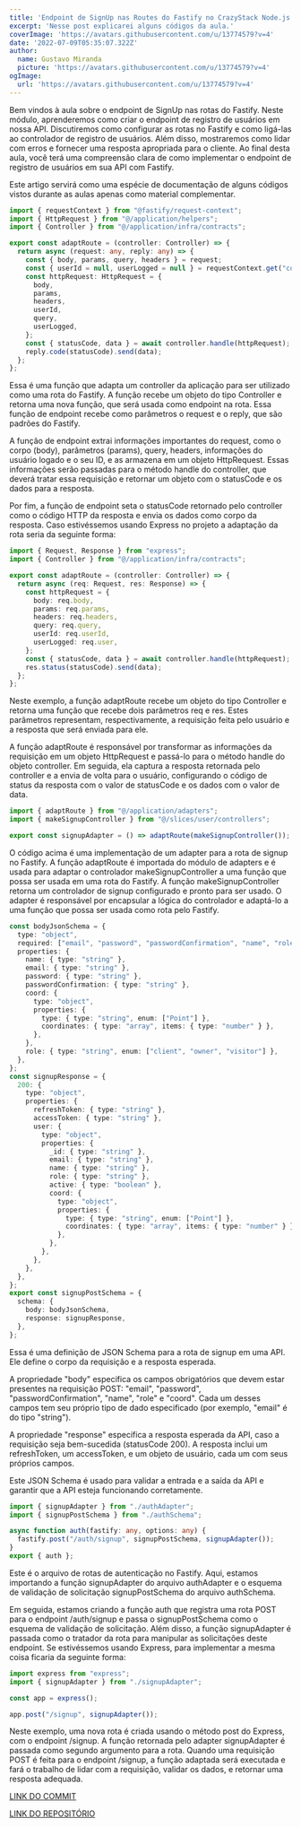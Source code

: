 ```yaml
---
title: 'Endpoint de SignUp nas Routes do Fastify no CrazyStack Node.js'
excerpt: 'Nesse post explicarei alguns códigos da aula.'
coverImage: 'https://avatars.githubusercontent.com/u/13774579?v=4'
date: '2022-07-09T05:35:07.322Z'
author:
  name: Gustavo Miranda
  picture: 'https://avatars.githubusercontent.com/u/13774579?v=4'
ogImage:
  url: 'https://avatars.githubusercontent.com/u/13774579?v=4'
---
```

Bem vindos à aula sobre o endpoint de SignUp nas rotas do Fastify. Neste módulo, aprenderemos como criar o endpoint de registro de usuários em nossa API. Discutiremos como configurar as rotas no Fastify e como ligá-las ao controlador de registro de usuários. Além disso, mostraremos como lidar com erros e fornecer uma resposta apropriada para o cliente. Ao final desta aula, você terá uma compreensão clara de como implementar o endpoint de registro de usuários em sua API com Fastify.

Este artigo servirá como uma espécie de documentação de alguns códigos vistos durante as aulas apenas como material complementar.

```typescript
import { requestContext } from "@fastify/request-context";
import { HttpRequest } from "@/application/helpers";
import { Controller } from "@/application/infra/contracts";

export const adaptRoute = (controller: Controller) => {
  return async (request: any, reply: any) => {
    const { body, params, query, headers } = request;
    const { userId = null, userLogged = null } = requestContext.get("context") || {};
    const httpRequest: HttpRequest = {
      body,
      params,
      headers,
      userId,
      query,
      userLogged,
    };
    const { statusCode, data } = await controller.handle(httpRequest);
    reply.code(statusCode).send(data);
  };
};
``` 
Essa é uma função que adapta um controller da aplicação para ser utilizado como uma rota do Fastify. A função recebe um objeto do tipo Controller e retorna uma nova função, que será usada como endpoint na rota. Essa função de endpoint recebe como parâmetros o request e o reply, que são padrões do Fastify.

A função de endpoint extrai informações importantes do request, como o corpo (body), parâmetros (params), query, headers, informações do usuário logado e o seu ID, e as armazena em um objeto HttpRequest. Essas informações serão passadas para o método handle do controller, que deverá tratar essa requisição e retornar um objeto com o statusCode e os dados para a resposta.

Por fim, a função de endpoint seta o statusCode retornado pelo controller como o código HTTP da resposta e envia os dados como corpo da resposta.
Caso estivéssemos usando Express no projeto a adaptação da rota seria da seguinte forma:
```typescript
import { Request, Response } from "express";
import { Controller } from "@/application/infra/contracts";

export const adaptRoute = (controller: Controller) => {
  return async (req: Request, res: Response) => {
    const httpRequest = {
      body: req.body,
      params: req.params,
      headers: req.headers,
      query: req.query,
      userId: req.userId,
      userLogged: req.user,
    };
    const { statusCode, data } = await controller.handle(httpRequest);
    res.status(statusCode).send(data);
  };
};
``` 
Neste exemplo, a função adaptRoute recebe um objeto do tipo Controller e retorna uma função que recebe dois parâmetros req e res. Estes parâmetros representam, respectivamente, a requisição feita pelo usuário e a resposta que será enviada para ele.

A função adaptRoute é responsável por transformar as informações da requisição em um objeto HttpRequest e passá-lo para o método handle do objeto controller. Em seguida, ela captura a resposta retornada pelo controller e a envia de volta para o usuário, configurando o código de status da resposta com o valor de statusCode e os dados com o valor de data.

```typescript
import { adaptRoute } from "@/application/adapters";
import { makeSignupController } from "@/slices/user/controllers";

export const signupAdapter = () => adaptRoute(makeSignupController());
``` 
O código acima é uma implementação de um adapter para a rota de signup no Fastify. A função adaptRoute é importada do módulo de adapters e é usada para adaptar o controlador makeSignupController a uma função que possa ser usada em uma rota do Fastify.
A função makeSignupController retorna um controlador de signup configurado e pronto para ser usado. O adapter é responsável por encapsular a lógica do controlador e adaptá-lo a uma função que possa ser usada como rota pelo Fastify.

```typescript
const bodyJsonSchema = {
  type: "object",
  required: ["email", "password", "passwordConfirmation", "name", "role", "coord"],
  properties: {
    name: { type: "string" },
    email: { type: "string" },
    password: { type: "string" },
    passwordConfirmation: { type: "string" },
    coord: {
      type: "object",
      properties: {
        type: { type: "string", enum: ["Point"] },
        coordinates: { type: "array", items: { type: "number" } },
      },
    },
    role: { type: "string", enum: ["client", "owner", "visitor"] },
  },
};
const signupResponse = {
  200: {
    type: "object",
    properties: {
      refreshToken: { type: "string" },
      accessToken: { type: "string" },
      user: {
        type: "object",
        properties: {
          _id: { type: "string" },
          email: { type: "string" },
          name: { type: "string" },
          role: { type: "string" },
          active: { type: "boolean" },
          coord: {
            type: "object",
            properties: {
              type: { type: "string", enum: ["Point"] },
              coordinates: { type: "array", items: { type: "number" } },
            },
          },
        },
      },
    },
  },
};
export const signupPostSchema = {
  schema: {
    body: bodyJsonSchema,
    response: signupResponse,
  },
};
``` 
Essa é uma definição de JSON Schema para a rota de signup em uma API. Ele define o corpo da requisição e a resposta esperada.

A propriedade "body" especifica os campos obrigatórios que devem estar presentes na requisição POST: "email", "password", "passwordConfirmation", "name", "role" e "coord". Cada um desses campos tem seu próprio tipo de dado especificado (por exemplo, "email" é do tipo "string").

A propriedade "response" especifica a resposta esperada da API, caso a requisição seja bem-sucedida (statusCode 200). A resposta inclui um refreshToken, um accessToken, e um objeto de usuário, cada um com seus próprios campos.

Este JSON Schema é usado para validar a entrada e a saída da API e garantir que a API esteja funcionando corretamente.
```typescript
import { signupAdapter } from "./authAdapter";
import { signupPostSchema } from "./authSchema";

async function auth(fastify: any, options: any) {
  fastify.post("/auth/signup", signupPostSchema, signupAdapter());
}
export { auth };
``` 
Este é o arquivo de rotas de autenticação no Fastify. Aqui, estamos importando a função signupAdapter do arquivo authAdapter e o esquema de validação de solicitação signupPostSchema do arquivo authSchema.

Em seguida, estamos criando a função auth que registra uma rota POST para o endpoint /auth/signup e passa o signupPostSchema como o esquema de validação de solicitação. Além disso, a função signupAdapter é passada como o tratador da rota para manipular as solicitações deste endpoint.
Se estivéssemos usando Express, para implementar a mesma coisa ficaria da seguinte forma:
```typescript
import express from "express";
import { signupAdapter } from "./signupAdapter";

const app = express();

app.post("/signup", signupAdapter());
``` 
Neste exemplo, uma nova rota é criada usando o método post do Express, com o endpoint /signup. A função retornada pelo adapter signupAdapter é passada como segundo argumento para a rota. Quando uma requisição POST é feita para o endpoint /signup, a função adaptada será executada e fará o trabalho de lidar com a requisição, validar os dados, e retornar uma resposta adequada.

[LINK DO COMMIT](https://github.com/gumiranda/CrazyStackNodeJs/commit/149a0c759b8a6396f7bf26fffe4b2873394c7f80)


[LINK DO REPOSITÓRIO](https://github.com/gumiranda/CrazyStackNodeJs)